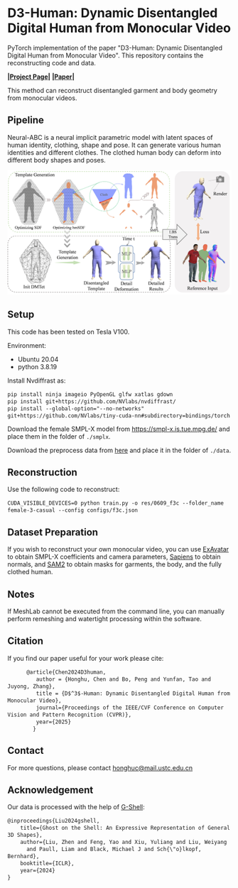 # D3-Human: Dynamic Disentangled Digital Human from Monocular Video

PyTorch implementation of the paper "D3-Human: Dynamic Disentangled Digital Human from Monocular Video". This repository contains the reconstructing code and data.

**|[Project Page](https://ustc3dv.github.io/D3Human/)|**  **|[Paper](https://arxiv.org/html/2501.01589v1)|**

This method can reconstruct disentangled garment and body geometry from monocular videos.

## Pipeline
Neural-ABC is a neural implicit parametric model with latent spaces of human identity, clothing, shape and pose. 
It can generate various human identities and different clothes. 
The clothed human body can deform into different body shapes and poses. 

![pipeline](figs/pipe.jpg)

## Setup

This code has been tested on Tesla V100. 

Environment:
* Ubuntu 20.04
* python 3.8.19

Install Nvdiffrast as:
```
pip install ninja imageio PyOpenGL glfw xatlas gdown
pip install git+https://github.com/NVlabs/nvdiffrast/
pip install --global-option="--no-networks" git+https://github.com/NVlabs/tiny-cuda-nn#subdirectory=bindings/torch
```

Download the female SMPL-X model from https://smpl-x.is.tue.mpg.de/ and place them in the folder of `./smplx`.

Download the preprocess data from [here](https://drive.google.com/drive/folders/1-OY5X7pnt45XBMURVTM55xhOrKKUi7BX?usp=sharing) and place it in the folder of `./data`.

## Reconstruction

Use the following code to reconstruct:

```
CUDA_VISIBLE_DEVICES=0 python train.py -o res/0609_f3c --folder_name female-3-casual --config configs/f3c.json
```


## Dataset Preparation
If you wish to reconstruct your own monocular video, you can use ​​[ExAvatar​​](https://github.com/mks0601/ExAvatar_RELEASE) to obtain SMPL-X coefficients and camera parameters, ​​[Sapiens](https://github.com/facebookresearch/sapiens) to obtain normals, and ​​[SAM2](https://github.com/facebookresearch/sam2) to obtain masks for garments, the body, and the fully clothed human.

## Notes
If MeshLab cannot be executed from the command line, you can manually perform remeshing and watertight processing within the software.

## Citation

If you find our paper useful for your work please cite:

```
      @article{Chen2024D3human,
         author = {Honghu, Chen and Bo, Peng and Yunfan, Tao and Juyong, Zhang}, 
         title = {D$^3$-Human: Dynamic Disentangled Digital Human from Monocular Video}, 
         journal={Proceedings of the IEEE/CVF Conference on Computer Vision and Pattern Recognition (CVPR)},
         year={2025}
        }
```

## Contact
For more questions, please contact honghuc@mail.ustc.edu.cn

## Acknowledgement

Our data is processed with the help of [G-Shell](https://github.com/CrisHY1995/StereoPIFu_Code):
```
@inproceedings{Liu2024gshell,
    title={Ghost on the Shell: An Expressive Representation of General 3D Shapes},
    author={Liu, Zhen and Feng, Yao and Xiu, Yuliang and Liu, Weiyang 
      and Paull, Liam and Black, Michael J and Sch{\"o}lkopf, Bernhard},
    booktitle={ICLR},
    year={2024}
}

```
